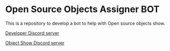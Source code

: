 # Open Source Objects Assigner BOT

This is a repository to develop a bot to help with Open source objects show. 

[Developer Discord server](https://discord.gg/FkRmtZdVWg)

[Object Show Discord server](https://discord.gg/HR9Fnas9ax)